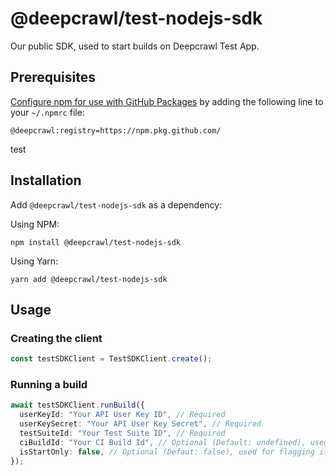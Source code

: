# @deepcrawl/test-nodejs-sdk

Our public SDK, used to start builds on Deepcrawl Test App.

## Prerequisites

[Configure npm for use with GitHub Packages](https://help.github.com/en/packages/using-github-packages-with-your-projects-ecosystem/configuring-npm-for-use-with-github-packages#installing-a-package) by adding the following line to your `~/.npmrc` file:

```
@deepcrawl:registry=https://npm.pkg.github.com/
```

test

## Installation

Add `@deepcrawl/test-nodejs-sdk` as a dependency:

Using NPM:

```shell
npm install @deepcrawl/test-nodejs-sdk
```

Using Yarn:

```shell
yarn add @deepcrawl/test-nodejs-sdk
```

## Usage

### Creating the client

```typescript
const testSDKClient = TestSDKClient.create();
```

### Running a build

```typescript
await testSDKClient.runBuild({
  userKeyId: "Your API User Key ID", // Required
  userKeySecret: "Your API User Key Secret", // Required
  testSuiteId: "Your Test Suite ID", // Required
  ciBuildId: "Your CI Build Id", // Optional (Default: undefined), used for filtering, should reflect the build ID in your CI/CD pipeline
  isStartOnly: false, // Optional (Defaut: false), used for flagging if a build should only be started, without waiting for finalisation
});
```
